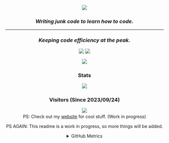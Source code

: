 <p align="center"> <img src="https://capsule-render.vercel.app/api?type=Waving&color=timeGradient&height=200&animation=fadeIn&section=header&text=KillerDogeEmpire&fontSize=60"> </p>


<h3 align="center"><i>Writing junk code to learn how to code.</i></h3>
<hr>

<h3 align="center"><i>Keeping code efficiency at the peak.</i></h2>
<p align="center">
<a href="https://discord.com/users/784975534811512882"><code><img src="https://discord.c99.nl/widget/theme-2/784975534811512882.png" height="80px"></code></a>
<a href="https://discord.com/users/1092258607388708946"><code><img src="https://discord.c99.nl/widget/theme-2/1092258607388708946.png" height="80px"></code></a>
</p>


<p align="center">
	<img src="https://skillicons.dev/icons?i=kotlin" />
</p>

<h3 align="center">Stats</h3>
<p align="center">
</p>
<p align="center"> <img src="https://github-readme-stats.vercel.app/api?username=KillerDogeEmpire&show_icons=true&theme=synthwave&showDisplayName=true"> </p>

  
<h3 align="center">Visitors (Since 2023/09/24)</h3>
<p align="center">
	<img src="https://count.getloli.com/get/@KillerDogeEmpire?theme=rule34"> <br/>
	PS: Check out my <a href="https://projects.on.fleek.co">website</a> for cool stuff. (Work in progress)
<p align="center">
	PS AGAIN: This readme is a work in progress, so more things will be added.
</p>

</h1>


<details align="center">
<summary>GitHub Metrics</summary>
<img src="./github-metrics.svg">

</details>
